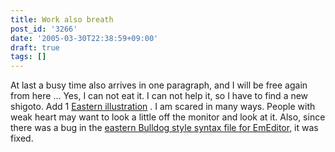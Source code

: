 ```yaml
---
title: Work also breath
post_id: '3266'
date: '2005-03-30T22:38:59+09:00'
draft: true
tags: []
---
```


At last a busy time also arrives in one paragraph, and I will be free again from here ... Yes, I can not eat it. I can not help it, so I have to find a new shigoto. Add 1 [Eastern illustration](/3265) . I am scared in many ways. People with weak heart may want to look a little off the monitor and look at it. Also, since there was a bug in the [eastern Bulldog style syntax file for EmEditor,](/emeditor-danmakufu) it was fixed.
